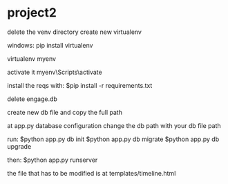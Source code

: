 # project2


delete the venv directory
create new virtualenv

windows: pip install virtualenv 

virtualenv myenv

activate it
myenv\Scripts\activate

install the reqs with:
$pip install -r requirements.txt

delete engage.db

create new db file and copy the full path

at app.py database configuration change the db path with your db file path

run:
$python app.py db init
$python app.py db migrate
$python app.py db upgrade

then:
$python app.py runserver

the file that has to be modified is at templates/timeline.html
